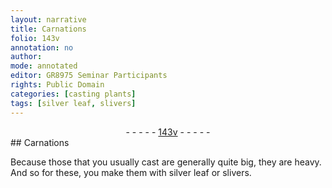 ```yaml
---
layout: narrative
title: Carnations
folio: 143v
annotation: no
author:
mode: annotated
editor: GR8975 Seminar Participants
rights: Public Domain
categories: [casting plants]
tags: [silver leaf, slivers]
---
```


 <div class="folio" align="center">- - - - - <a href="http://gallica.bnf.fr/ark:/12148/btv1b10500001g/f292.image" target="_blank">143v</a> - - - - - </div> 
## <span class="plant">Carnations</span>

  <span class="activity"></span> 
 Because those that you usually cast are generally quite big, they are heavy. And so for these, you make them with <span class="material">silver leaf</span> or <span class="material">slivers</span>. 
 